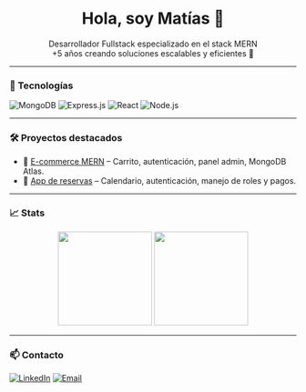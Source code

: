 <h1 align="center">Hola, soy Matías 👋</h1>

<p align="center">
  Desarrollador Fullstack especializado en el stack MERN <br>
  +5 años creando soluciones escalables y eficientes 🚀
</p>

---

### 🧰 Tecnologías
![MongoDB](https://img.shields.io/badge/-MongoDB-4ea94b?logo=mongodb&logoColor=white)
![Express.js](https://img.shields.io/badge/-Express.js-000000?logo=express&logoColor=white)
![React](https://img.shields.io/badge/-React-61dafb?logo=react&logoColor=black)
![Node.js](https://img.shields.io/badge/-Node.js-339933?logo=node.js&logoColor=white)

---

### 🛠️ Proyectos destacados

- 🛒 [E-commerce MERN](https://github.com/tuusuario/ecommerce) – Carrito, autenticación, panel admin, MongoDB Atlas.
- 📅 [App de reservas](https://github.com/tuusuario/reservas) – Calendario, autenticación, manejo de roles y pagos.

---

### 📈 Stats
<p align="center">
  <img src="https://github-readme-stats.vercel.app/api?username=tuusuario&show_icons=true&theme=react" height="165">
  <img src="https://github-readme-stats.vercel.app/api/top-langs/?username=tuusuario&layout=compact&theme=react" height="165">
</p>

---

### 📫 Contacto
[![LinkedIn](https://img.shields.io/badge/-LinkedIn-blue?logo=linkedin&logoColor=white)](https://www.linkedin.com/in/matias-mu%C3%B1oz-00a7581b6/)
[![Email](https://img.shields.io/badge/-Email-red?logo=gmail&logoColor=white)](mailto:matiasmunoz.dev@gmail.com)
